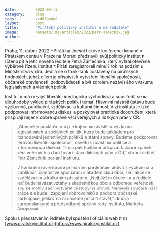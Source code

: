 ```yaml
---
date:         2022-04-11
category:     blog
tags:         vzdělávání
layout:       post
title:        "Pirátský politický institut π má ředitele"
image:        /assets/img/articles/2022/petr-zamecnik.jpg
author:       
---
```



Praha, 11. dubna 2022 – Piráti na dnešní tiskové konferenci konané v Pirátském centru v Praze na Moráni představili svůj politický institut π (čteno pí) a jeho nového ředitele Petra Zámečníka, který vyhrál otevřené výběrové řízení. Institut π Piráti zaregistrovali minulý rok na podzim u Ministerstva vnitra. Jedná se o think-tank postavený na pirátských hodnotách, jehož cílem je přispívat k vytváření liberální společnosti, občanské otevřenosti, zodpovědnosti a být zdrojem nezávislého výzkumu legislativních a vládních politik.

Institut π má rozvíjet liberální ideologická východiska a soustředit se na dlouhodobý výhled pirátských politik i témat. Hlavními nástroji ústavu bude výzkumná, publikační, vzdělávací a kulturní činnost. Vizí institutu je také podporovat informovanou diskusi a poskytovat praktická doporučení, která přispívají nejen k dobré správě věcí veřejných a lidských práv v ČR.

> „Obecně je posláním π být zdrojem nezávislého výzkumu legislativních a sociálních politik, který bude základem pro rozhodování jednotlivých politiků a státní správy. Budeme podporovat férovou liberální společnost, osvětu k účasti na politice a informovanou diskusi. Tímto pak hodláme přispívat k dobré správě věcí veřejných a dodržování stavu lidských práv v ČR,” shrnul ředitel Petr Zámečník poslání institutu. 

> V konkrétní rovině bude primárním předmětem aktivit π výzkumná a publikační činnost ve spolupráci s akademickou obcí, ale i akce se vzdělávacím a kulturním přesahem. „Nejbližším úkolem π a ředitele teď bude navázat vztahy s akademickou obcí a odbornou veřejností, aby se mohly začít vytvářet výstupy na úrovni. Nemenší součástí naší práce ale bude i zapojení dobrovolníků a podpora občanské participace, jelikož na ní chceme práci π stavět,” dodala europoslankyně a předsedkyně správní rady institutu, Markéta Gregorová.

Spolu s představením ředitele byl spuštěn i oficiální web π na [www.piratskyinstitut.cz](https://www.piratskyinstitut.cz). 

